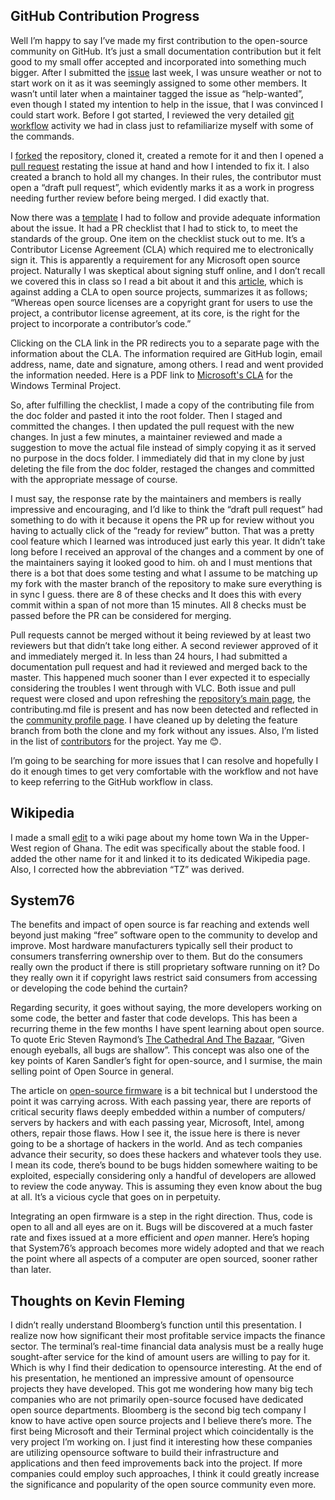 ## GitHub Contribution Progress
Well I’m happy to say I’ve made my first contribution to the open-source community on GitHub. It’s just a small documentation contribution but it felt good to my small offer accepted and incorporated into something much bigger. After I submitted the [issue](https://github.com/microsoft/terminal/issues/3443) last week, I was unsure weather or not to start work on it as it was seemingly assigned to some other members. It wasn’t until later when a maintainer tagged the issue as “help-wanted”, even though I stated my intention to help in the issue, that I was convinced I could start work. 
Before I got started, I reviewed the very detailed [git workflow]( https://github.com/hunter-college-ossd-fall-2019/github-workflow-activity-01/blob/master/contribution-workflow.md) activity we had in class just to refamiliarize myself with some of the commands. 

I [forked](https://github.com/shakeel30/terminal) the repository, cloned it, created a remote for it and then I opened a [pull request](https://github.com/microsoft/terminal/pull/3514) restating the issue at hand and how I intended to fix it. I also created a branch to hold all my changes. In their rules, the contributor must open a “draft pull request”, which evidently marks it as a work in progress needing further review before being merged. I did exactly that.

Now there was a [template](https://github.com/microsoft/terminal/blob/master/.github/PULL_REQUEST_TEMPLATE.md) I had to follow and provide adequate information about the issue. It had a PR checklist that I had to stick to, to meet the standards of the group. One item on the checklist stuck out to me. It’s a Contributor License Agreement (CLA) which required me to electronically sign it. This is apparently a requirement for any Microsoft open source project. Naturally I was skeptical about signing stuff online, and I don’t recall we covered this in class so I read a bit about it and this [article](https://ben.balter.com/2018/01/02/why-you-probably-shouldnt-add-a-cla-to-your-open-source-project/), which is against adding a CLA to open source projects, summarizes it as follows; “Whereas open source licenses are a copyright grant for users to use the project, a contributor license agreement, at its core, is the right for the project to incorporate a contributor’s code.” 

Clicking on the CLA link in the PR redirects you to a separate page with the information about the CLA. The information required are GitHub login, email address, name, date and signature, among others. I read and went provided the information needed. Here is a PDF link to [Microsoft's CLA]( https://opensource.microsoft.com/pdf/microsoft-contribution-license-agreement.pdf) for the Windows Terminal Project.


So, after fulfilling the checklist, I made a copy of the contributing file from the doc folder and pasted it into the root folder. Then I staged and committed the changes. I then updated the pull request with the new changes. 
In just a few minutes, a maintainer reviewed and made a suggestion to move the actual file instead of simply copying it as it served no purpose in the docs folder. I immediately did that in my clone by just deleting the file from the doc folder, restaged the changes and committed with the appropriate message of course. 

I must say, the response rate by the maintainers and members is really impressive and encouraging, and I’d like to think the “draft pull request” had something to do with it because it opens the PR up for review without you having to actually click of the “ready for review” button. That was a pretty cool feature which I learned was introduced just early this year. It didn’t take long before I received an approval of the changes and a comment by one of the maintainers saying it looked good to him. oh and I must mentions that there is a bot that does some testing and what I assume to be matching up my fork with the master branch of the repository to make sure everything is in sync I guess. there are 8 of these checks and It does this with every commit within a span of not more than 15 minutes. All 8 checks must be passed before the PR can be considered for merging. 

Pull requests cannot be merged without it being reviewed by at least two reviewers but that didn’t take long either. A second reviewer approved of it and immediately merged it. In less than 24 hours, I had submitted a documentation pull request and had it reviewed and merged back to the master. This happened much sooner than I ever expected it to especially considering the troubles I went through with VLC. 
Both issue and pull request were closed and upon refreshing the [repository’s main page]( https://github.com/microsoft/terminal), the contributing.md file is present and has now been detected and reflected in the [community profile page](https://github.com/microsoft/terminal/community). I have cleaned up by deleting the feature branch from both the clone and my fork without any issues. Also, I’m listed in the list of [contributors]( https://github.com/microsoft/terminal/graphs/contributors) for the project. Yay me 😊.

I’m going to be searching for more issues that I can resolve and hopefully I do it enough times to get very comfortable with the workflow and not have to keep referring to the GitHub workflow in class. 




## Wikipedia
I made a small [edit]( https://en.wikipedia.org/wiki/Special:Contributions/Shakeel03) to a wiki page about my home town Wa in the Upper-West region of Ghana. The edit was specifically about the stable food. I added the other name for it and linked it to its dedicated Wikipedia page. Also, I corrected how the abbreviation “TZ” was derived.


## System76
The benefits and impact of open source is far reaching and extends well beyond just making “free” software open to the community to develop and improve. Most hardware manufacturers typically sell their product to consumers transferring ownership over to them. But do the consumers really own the product if there is still proprietary software running on it? Do they really own it if copyright laws restrict said consumers from accessing or developing the code behind the curtain?

Regarding security, it goes without saying, the more developers working on some code, the better and faster that code develops. This has been a recurring theme in the few  months I have spent learning about open source. To quote Eric Steven Raymond’s [The Cathedral And The Bazaar]( http://www.catb.org/~esr/writings/cathedral-bazaar/cathedral-bazaar/index.html),  “Given enough eyeballs, all bugs are shallow”. This concept was also one of the key points of Karen Sandler’s fight for open-source, and I surmise, the main selling point of Open Source in general. 

The article on [open-source firmware]( https://cacm.acm.org/magazines/2019/10/239673-open-source-firmware/fulltext) is a bit technical but I understood the point it was carrying across. With each passing year, there are reports of critical security flaws deeply embedded within a number of computers/ servers by hackers and with each passing year, Microsoft, Intel, among others, repair those flaws. How I see it, the issue here is there is never going to be a shortage of hackers in the world. And as tech companies advance their security, so does these hackers and whatever tools they use. I mean its code, there’s bound to be bugs hidden somewhere waiting to be exploited, especially considering only a handful of developers are allowed to review the code anyway. This is assuming they even know about the bug at all. It’s a vicious cycle that goes on in perpetuity. 

Integrating an open firmware is a step in the right direction.  Thus, code is open to all and all eyes are on it. Bugs will be discovered at a much faster rate and fixes issued at a more efficient and *open* manner. Here’s hoping that System76’s approach becomes more widely adopted and that we reach the point where all aspects of a computer are open sourced, sooner rather than later.

## Thoughts on Kevin Fleming
I didn’t really understand Bloomberg’s function until this presentation. I realize now how significant their most profitable service impacts the finance sector. The terminal’s real-time financial data analysis must be a really huge sought-after service for the kind of amount users are willing to pay for it. Which is why I find their dedication to opensource interesting. At the end of his presentation, he mentioned an impressive amount of opensource projects they have developed.
This got me wondering how many big tech companies who are not primarily open-source focused have dedicated open source departments. Bloomberg is the second big tech company I know to have active open source projects and I believe there’s more. The first being Microsoft and their Terminal project which coincidentally is the very project I’m working on. 
I just find it interesting how these companies are utilizing opensource software to build their infrastructure and applications and then feed improvements back into the project. If more companies could employ such approaches, I think it could greatly increase the significance and popularity of the open source community even more.

